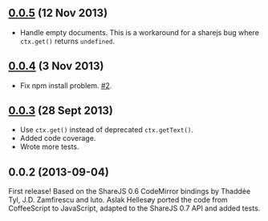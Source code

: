 ## [0.0.5](https://github.com/share/share-codemirror/compare/v0.0.4...v0.0.5) (12 Nov 2013)

* Handle empty documents. This is a workaround for a sharejs bug where `ctx.get()` returns `undefined`.

## [0.0.4](https://github.com/share/share-codemirror/compare/v0.0.3...v0.0.4) (3 Nov 2013)

* Fix npm install problem. [#2](https://github.com/share/share-codemirror/issues/2).

## [0.0.3](https://github.com/share/share-codemirror/compare/v0.0.2...v0.0.3) (28 Sept 2013)

* Use `ctx.get()` instead of deprecated `ctx.getText()`.
* Added code coverage.
* Wrote more tests.

## 0.0.2 (2013-09-04)

First release! Based on the ShareJS 0.6 CodeMirror bindings by Thaddée Tyl, J.D. Zamfirescu
and luto. Aslak Hellesøy ported the code from CoffeeScript to JavaScript, adapted to the
ShareJS 0.7 API and added tests.
